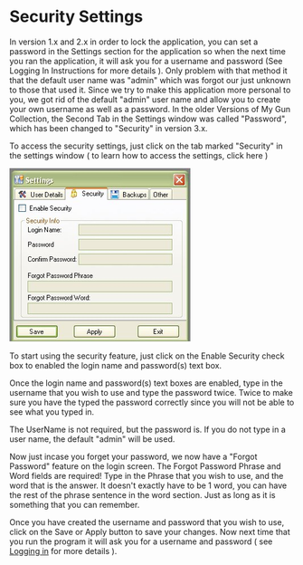 # Security Settings

In version 1.x and 2.x in order to lock the application, you can set a password in the Settings section for the application so when the next time you ran the application, it will ask you for a username and password (See Logging In Instructions for more details ).  Only problem with that method it that the default user name was "admin"  which was forgot our just unknown to those that used it.  Since we try to make this application more personal to you, we got rid of the default "admin" user name and allow you to create your own username as well as a password.  In the older Versions of My Gun Collection, the Second Tab in the Settings window was called "Password", which has been changed to "Security" in version 3.x.

To access the security settings, just click on the tab marked "Security" in the settings window ( to learn how to access the settings, click here )

![](images/Settings_password.jpg)

To start using the security feature, just click on the Enable Security check box to enabled the login name and password(s) text box.

Once the  login name and password(s) text boxes are enabled, type in the username that you wish to use and type the password twice.  Twice to make sure you have the typed the password correctly since you will not be able to see what you typed in. 

The UserName is not required, but the password is.  If you do not type in a user name, the default "admin" will be used.

Now just incase you forget your password, we now have a "Forgot Password" feature on the login screen.  The Forgot Password Phrase and Word fields are required!  Type in the Phrase that you wish to use, and the word that is the answer.   It doesn't exactly have to be 1 word, you can have the rest of the phrase sentence in the word section.  Just as long as it is something that you can remember.

Once you have created the username and password that you wish to use, click on the Save or Apply button to save your changes.  Now next time that you run the program it will ask you for a username and password ( see [Logging in](Tools_Logging_in.md) for more details ).